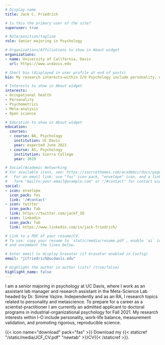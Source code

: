 ```yaml
---
# Display name
title: Jack C. Friedrich

# Is this the primary user of the site?
superuser: true

# Role/position/tagline
role: Senior majoring in Psychology

# Organizations/Affiliations to show in About widget
organizations:
- name: University of California, Davis
  url: https://www.ucdavis.edu

# Short bio (displayed in user profile at end of posts)
bio: My research interests—within I/O Psychology include personality, work-life balanace, quantitative methods, and open science practices.

# Interests to show in About widget
interests:
- Occupational health
- Personality
- Psychometrics 
- Meta-analysis
- Open science

# Education to show in About widget
education:
  courses:
  - course: BA, Psychology 
    institution: UC Davis
    year: expected June 2021
  - course: AS, Psychology
    institution: Sierra College
    year: 2019

# Social/Academic Networking
# For available icons, see: https://sourcethemes.com/academic/docs/page-builder/#icons
#   For an email link, use "fas" icon pack, "envelope" icon, and a link in the
#   form "mailto:your-email@example.com" or "/#contact" for contact widget.
social:
- icon: envelope
  icon_pack: fas
  link: '/#contact'
- icon: twitter
  icon_pack: fab
  link: https://twitter.com/jackf_IO
- icon: linkedin
  icon_pack: fab
  link: https://www.linkedin.com/in/jack-friedrich/

# Link to a PDF of your resume/CV.
# To use: copy your resume to `static/media/resume.pdf`, enable `ai` icons in `params.toml`, 
# and uncomment the lines below.

# Enter email to display Gravatar (if Gravatar enabled in Config)
email: "jcfriedrich@ucdavis.edu"

# Highlight the author in author lists? (true/false)
highlight_name: false
---
```


I am a senior majoring in psychology at UC Davis, where I work as an assistant lab manager and research assistant in the Meta-Science Lab headed by Dr. Simine Vazire. Independently and as an RA, I research topics related to personality and metascience. To prepare for a career as a scientist-practitioner I am currently an admitted applicant to doctoral programs in industrial-organizational psychology for Fall 2021. My research interests within I-O include personality, work-life balance, measurement validation, and promoting rigorous, reproducible science. 

{{< icon name="download" pack="fas" >}} Download my {{< staticref "/static/media/JCF_CV.pdf" "newtab" >}}CV{{< /staticref >}}.
